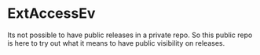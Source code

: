 # ExtAccessEv
Its not possible to have public releases in a private repo.
So this public repo is here to try out what it means to have public visibility on releases.
